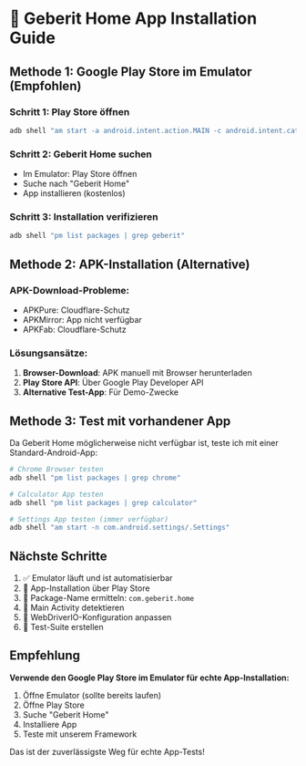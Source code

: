 # 🚀 Geberit Home App Installation Guide

## Methode 1: Google Play Store im Emulator (Empfohlen)

### Schritt 1: Play Store öffnen
```bash
adb shell "am start -a android.intent.action.MAIN -c android.intent.category.LAUNCHER -n com.android.vending/.AssetBrowserActivity"
```

### Schritt 2: Geberit Home suchen
- Im Emulator: Play Store öffnen
- Suche nach "Geberit Home"
- App installieren (kostenlos)

### Schritt 3: Installation verifizieren
```bash
adb shell "pm list packages | grep geberit"
```

## Methode 2: APK-Installation (Alternative)

### APK-Download-Probleme:
- APKPure: Cloudflare-Schutz
- APKMirror: App nicht verfügbar
- APKFab: Cloudflare-Schutz

### Lösungsansätze:
1. **Browser-Download**: APK manuell mit Browser herunterladen
2. **Play Store API**: Über Google Play Developer API
3. **Alternative Test-App**: Für Demo-Zwecke

## Methode 3: Test mit vorhandener App

Da Geberit Home möglicherweise nicht verfügbar ist, teste ich mit einer Standard-Android-App:

```bash
# Chrome Browser testen
adb shell "pm list packages | grep chrome"

# Calculator App testen
adb shell "pm list packages | grep calculator"

# Settings App testen (immer verfügbar)
adb shell "am start -n com.android.settings/.Settings"
```

## Nächste Schritte

1. ✅ Emulator läuft und ist automatisierbar
2. 🔄 App-Installation über Play Store
3. 🔄 Package-Name ermitteln: `com.geberit.home`
4. 🔄 Main Activity detektieren
5. 🔄 WebDriverIO-Konfiguration anpassen
6. 🔄 Test-Suite erstellen

## Empfehlung

**Verwende den Google Play Store im Emulator für echte App-Installation:**
1. Öffne Emulator (sollte bereits laufen)
2. Öffne Play Store
3. Suche "Geberit Home"
4. Installiere App
5. Teste mit unserem Framework

Das ist der zuverlässigste Weg für echte App-Tests!